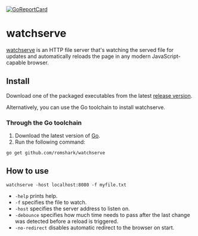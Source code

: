 <a href="https://goreportcard.com/report/github.com/romshark/watchserve">
  <img src="https://goreportcard.com/badge/github.com/romshark/watchserve" alt="GoReportCard">
</a>

# watchserve
[watchserve](https://github.com/romshark/watchserve) is an HTTP file server that's watching the served file for updates and automatically reloads the page in any modern JavaScript-capable browser.

## Install

Download one of the packaged executables from the latest [release version](https://github.com/romshark/watchserve/releases).

Alternatively, you can use the Go toolchain to install watchserve.

### Through the Go toolchain

1. Download the latest version of [Go](https://golang.org/).
2. Run the following command:
```
go get github.com/romshark/watchserve
```

## How to use

```
watchserve -host localhost:8080 -f myfile.txt
```

- `-help` prints help.
- `-f` specifies the file to watch.
- `-host` specifies the server address to listen on.
- `-debounce` specifies how much time needs to pass after the last change was detected before a reload is triggered.
- `-no-redirect` disables automatic redirect to the browser on start.
